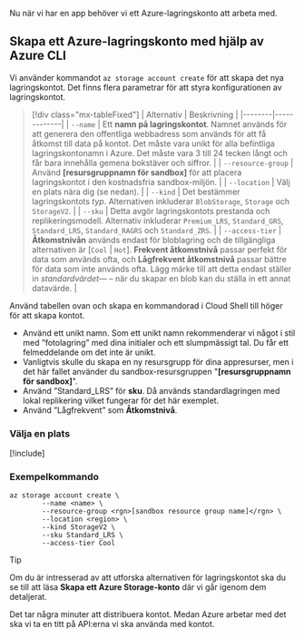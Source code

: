 Nu när vi har en app behöver vi ett Azure-lagringskonto att arbeta med.

## <a name="use-the-azure-cli-to-create-an-azure-storage-account"></a>Skapa ett Azure-lagringskonto med hjälp av Azure CLI

Vi använder kommandot `az storage account create` för att skapa det nya lagringskontot. Det finns flera parametrar för att styra konfigurationen av lagringskontot.

> [!div class="mx-tableFixed"]
> | Alternativ | Beskrivning |
> |--------|-------------|
> | `--name` | Ett **namn på lagringskontot**. Namnet används för att generera den offentliga webbadress som används för att få åtkomst till data på kontot. Det måste vara unikt för alla befintliga lagringskontonamn i Azure. Det måste vara 3 till 24 tecken långt och får bara innehålla gemena bokstäver och siffror. |
> | `--resource-group` | Använd **<rgn>[resursgruppnamn för sandbox]</rgn>** för att placera lagringskontot i den kostnadsfria sandbox-miljön. |
> | `--location` | Välj en plats nära dig (se nedan). |
> | `--kind` | Det bestämmer lagringskontots _typ_. Alternativen inkluderar `BlobStorage`, `Storage` och `StorageV2`. |
> | `--sku` | Detta avgör lagringskontots prestanda och replikeringsmodell. Alternativ inkluderar `Premium_LRS`, `Standard_GRS`, `Standard_LRS`, `Standard_RAGRS` och `Standard_ZRS`. |
> | `--access-tier` | **Åtkomstnivån** används endast för bloblagring och de tillgängliga alternativen är [`Cool` \| `Hot`]. **Frekvent åtkomstnivå** passar perfekt för data som används ofta, och **Lågfrekvent åtkomstnivå** passar bättre för data som inte används ofta. Lägg märke till att detta endast ställer in _standardvärdet_&mdash; – när du skapar en blob kan du ställa in ett annat datavärde. |
    
Använd tabellen ovan och skapa en kommandorad i Cloud Shell till höger för att skapa kontot.
- Använd ett unikt namn. Som ett unikt namn rekommenderar vi något i stil med ”fotolagring” med dina initialer och ett slumpmässigt tal. Du får ett felmeddelande om det inte är unikt.
- Vanligtvis skulle du skapa en ny resursgrupp för dina appresurser, men i det här fallet använder du sandbox-resursgruppen "**<rgn>[resursgruppnamn för sandbox]</rgn>**".
- Använd ”Standard_LRS” för **sku**. Då används standardlagringen med lokal replikering vilket fungerar för det här exemplet.
- Använd ”Lågfrekvent” som **Åtkomstnivå**.

### <a name="selecting-a-location"></a>Välja en plats
<!-- Resource selection -->
[!include[](../../../includes/azure-sandbox-regions-first-mention-note.md)]

### <a name="example-command"></a>Exempelkommando

```azurecli
az storage account create \
        --name <name> \
        --resource-group <rgn>[sandbox resource group name]</rgn> \
        --location <region> \
        --kind StorageV2 \
        --sku Standard_LRS \
        --access-tier Cool
```

> [!TIP]
> Om du är intresserad av att utforska alternativen för lagringskontot ska du se till att läsa **Skapa ett Azure Storage-konto** där vi går igenom dem detaljerat.

Det tar några minuter att distribuera kontot. Medan Azure arbetar med det ska vi ta en titt på API:erna vi ska använda med kontot.

